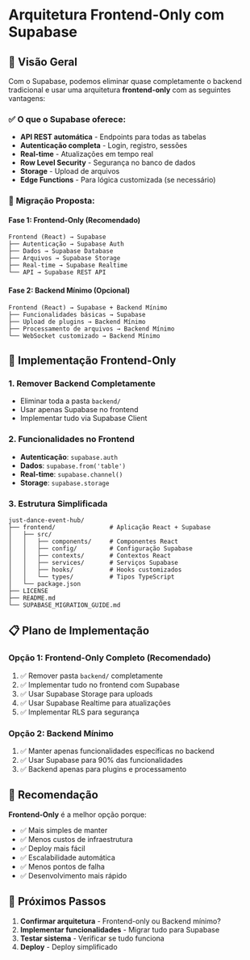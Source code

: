 # Arquitetura Frontend-Only com Supabase

## 🎯 Visão Geral

Com o Supabase, podemos eliminar quase completamente o backend tradicional e usar uma arquitetura **frontend-only** com as seguintes vantagens:

### ✅ **O que o Supabase oferece:**
- **API REST automática** - Endpoints para todas as tabelas
- **Autenticação completa** - Login, registro, sessões
- **Real-time** - Atualizações em tempo real
- **Row Level Security** - Segurança no banco de dados
- **Storage** - Upload de arquivos
- **Edge Functions** - Para lógica customizada (se necessário)

### 🔄 **Migração Proposta:**

#### **Fase 1: Frontend-Only (Recomendado)**
```
Frontend (React) → Supabase
├── Autenticação → Supabase Auth
├── Dados → Supabase Database
├── Arquivos → Supabase Storage
├── Real-time → Supabase Realtime
└── API → Supabase REST API
```

#### **Fase 2: Backend Mínimo (Opcional)**
```
Frontend (React) → Supabase + Backend Mínimo
├── Funcionalidades básicas → Supabase
├── Upload de plugins → Backend Mínimo
├── Processamento de arquivos → Backend Mínimo
└── WebSocket customizado → Backend Mínimo
```

## 🚀 **Implementação Frontend-Only**

### **1. Remover Backend Completamente**
- Eliminar toda a pasta `backend/`
- Usar apenas Supabase no frontend
- Implementar tudo via Supabase Client

### **2. Funcionalidades no Frontend**
- **Autenticação**: `supabase.auth`
- **Dados**: `supabase.from('table')`
- **Real-time**: `supabase.channel()`
- **Storage**: `supabase.storage`

### **3. Estrutura Simplificada**
```
just-dance-event-hub/
├── frontend/               # Aplicação React + Supabase
│   ├── src/
│   │   ├── components/     # Componentes React
│   │   ├── config/         # Configuração Supabase
│   │   ├── contexts/       # Contextos React
│   │   ├── services/       # Serviços Supabase
│   │   ├── hooks/          # Hooks customizados
│   │   └── types/          # Tipos TypeScript
│   └── package.json
├── LICENSE
├── README.md
└── SUPABASE_MIGRATION_GUIDE.md
```

## 📋 **Plano de Implementação**

### **Opção 1: Frontend-Only Completo (Recomendado)**
1. ✅ Remover pasta `backend/` completamente
2. ✅ Implementar tudo no frontend com Supabase
3. ✅ Usar Supabase Storage para uploads
4. ✅ Usar Supabase Realtime para atualizações
5. ✅ Implementar RLS para segurança

### **Opção 2: Backend Mínimo**
1. ✅ Manter apenas funcionalidades específicas no backend
2. ✅ Usar Supabase para 90% das funcionalidades
3. ✅ Backend apenas para plugins e processamento

## 🎯 **Recomendação**

**Frontend-Only** é a melhor opção porque:
- ✅ Mais simples de manter
- ✅ Menos custos de infraestrutura
- ✅ Deploy mais fácil
- ✅ Escalabilidade automática
- ✅ Menos pontos de falha
- ✅ Desenvolvimento mais rápido

## 🔧 **Próximos Passos**

1. **Confirmar arquitetura** - Frontend-only ou Backend mínimo?
2. **Implementar funcionalidades** - Migrar tudo para Supabase
3. **Testar sistema** - Verificar se tudo funciona
4. **Deploy** - Deploy simplificado
